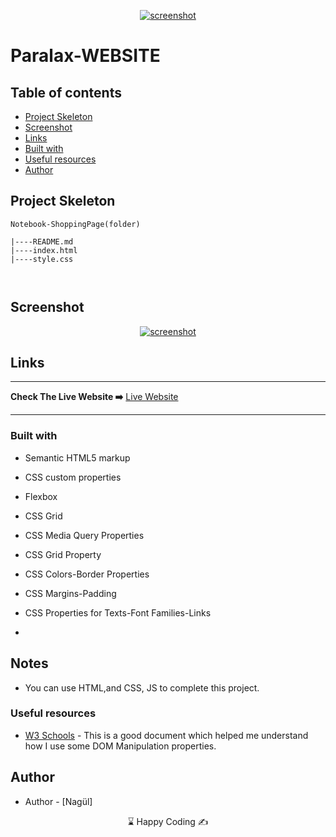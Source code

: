 
<p align="center">
<a href="https://www.linkedin.com/in/nazgul-r/" target="_blank"><img src="" alt="screenshot"></a>
</p>


# Paralax-WEBSITE 

## Table of contents

  - [Project Skeleton ](#project-skeleton)
  - [Screenshot](#screenshot) 
  - [Links](#links)
  - [Built with](#built-with)
  - [Useful resources](#useful-resources)
  - [Author](#author)


## Project Skeleton 

```
Notebook-ShoppingPage(folder)

|----README.md                   
|----index.html
|----style.css



```

## Screenshot
<p align="center">
<a href="https://nazgul-racber.github.io/Paralax-WEBSITE/"><img src="" alt="screenshot"></a>
</p>



## Links
<hr>
<b>Check The Live Website ➡️</b> <a href="https://asfiyanur.github.io/Notebook-ShoppingPage/">Live Website</a>
<hr>

### Built with


- Semantic HTML5 markup
- CSS custom properties
- Flexbox
- CSS Grid


	
- CSS Media Query Properties

- CSS Grid Property

- CSS Colors-Border Properties

- CSS Margins-Padding

- CSS Properties for Texts-Font Families-Links


-

## Notes

- You can use HTML,and CSS, JS  to complete this project.

### Useful resources

- [W3 Schools](https://www.w3schools.com/) - This is a good document which helped me understand how I use some DOM Manipulation properties.



## Author

- Author - [Nagül]

<center> &#8987; Happy Coding  &#9997; </center>
